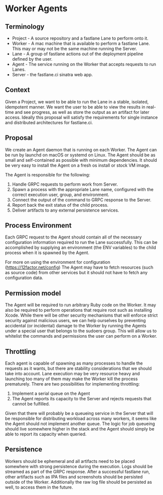 # Worker Agents

## Terminology

* Project - A source repository and a fastlane Lane to perform onto it.
* Worker - A mac machine that is available to perform a fastlane Lane. This may or may not be the same machine running the Server.
* Lane - A group of fastlane actions out of the deployment pipeline defined by the user.
* Agent - The service running on the Worker that accepts requests to run Lanes.
* Server - the fastlane.ci sinatra web app.


## Context
Given a Project, we want to be able to run the Lane in a stable, isolated, idempotent manner. We want the user to be able to view the results in real-time and see progress, as well as store the output as an artifact for later access. Ideally this proposal will satisfy the requirements for single instance and distributed architectures for fastlane.ci.

## Proposal
We create an Agent daemon that is running on each Worker. The Agent can be run by launchd on macOS or systemd on Linux. The Agent should be as small and self-contained as possible with minimum dependencies. It should be very easy to install the Agent on a fresh os install or stock VM image.

The Agent is responsible for the following:
1. Handle GRPC requests to perform work from Server.
2. Spawn a process with the appropriate Lane name, configured with the correct execution user, group, and environment.
3. Connect the output of the command to GRPC response to the Server.
4. Report back the exit status of the child process.
5. Deliver artifacts to any external persistence services.

## Process Environment
Each GRPC request to the Agent should contain all of the necessary configuration information required to run the Lane successfully. This can be accomplished by supplying an environment (the ENV variables) to the child process when it is spawned by the Agent.


For more on using the environment for configuration (https://12factor.net/config)
The Agent may have to fetch resources (such as source code) from other services but it should not have to fetch any configuration data.

## Permission model
The Agent will be required to run arbitrary Ruby code on the Worker. It may also be required to perform operations that require root such as installing Xcode. While there will be other security mechanisms that will enforce strict security against malicious users, we can help ourselves by preventing accidental (or incidental) damage to the Worker by running the Agents under a special user that belongs to the sudoers group. This will allow us to whitelist the commands and permissions the user can perform on a Worker.

## Throttling
Each agent is capable of spawning as many processes to handle the requests as it wants, but there are stability considerations that we should take into account. Lane execution  may be very resource heavy and launching too many of them may make the Worker kill the process prematurely. There are two possibilities for implementing throttling:
1. Implement a serial queue on the Agent
2. The Agent reports its capacity to the Server and rejects requests that cannot be fulfilled.

Given that there will probably be a queueing service in the Server that will be responsible for distributing workload across many workers, it seems like the Agent should not implement another queue. The logic for job queueing should live somewhere higher in the stack and the Agent should simply be able to report its capacity when queried.

## Persistence
Workers should be ephemeral and all artifacts need to be placed somewhere with strong persistence during the execution. Logs should be streamed as part of the GRPC response. After a successful fastlane run, other artifacts such as IPA files and screenshots should be persisted outside of the Worker. Additionally the raw log file should be persisted as well, to access them in the future.